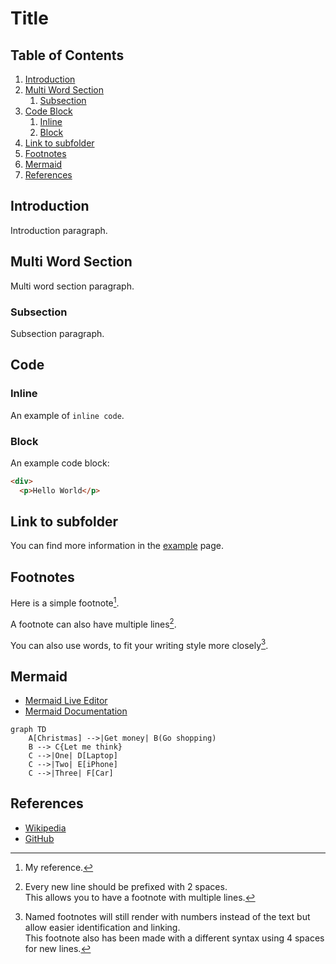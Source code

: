 # Title

## Table of Contents

1. [Introduction](#introduction)
2. [Multi Word Section](#multi-word-section)
   1. [Subsection](#subsection)
3. [Code Block](#code)
   1. [Inline](#inline)
   2. [Block](#block)
5. [Link to subfolder](#link-to-subfolder)
6. [Footnotes](#footnotes)
7. [Mermaid](#mermaid)
8. [References](#references)

## Introduction

Introduction paragraph.

## Multi Word Section

Multi word section paragraph.

### Subsection

Subsection paragraph.

## Code

### Inline

An example of `inline code`. 

### Block

An example code block:

```html
<div>
  <p>Hello World</p>
```

## Link to subfolder

You can find more information in the [example](docs/example.md) page.

## Footnotes

Here is a simple footnote[^1].

A footnote can also have multiple lines[^2].  

You can also use words, to fit your writing style more closely[^note].

[^1]: My reference.
[^2]: Every new line should be prefixed with 2 spaces.  
  This allows you to have a footnote with multiple lines.
[^note]:
    Named footnotes will still render with numbers instead of the text but allow easier identification and linking.  
    This footnote also has been made with a different syntax using 4 spaces for new lines.

## Mermaid

* [Mermaid Live Editor](https://mermaid.live/)
* [Mermaid Documentation](https://mermaid-js.github.io/mermaid/#/n00b-gettingStarted)

```mermaid
graph TD
    A[Christmas] -->|Get money| B(Go shopping)
    B --> C{Let me think}
    C -->|One| D[Laptop]
    C -->|Two| E[iPhone]
    C -->|Three| F[Car]
```

## References

- [Wikipedia](https://en.wikipedia.org/wiki/Markdown)
- [GitHub](https://github.com)
